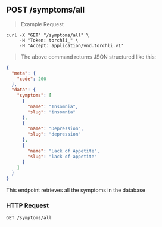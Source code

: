## POST /symptoms/all

> Example Request

```shell
curl -X "GET" "/symptoms/all" \
     -H "Token: torchli_" \
     -H "Accept: application/vnd.torchli.v1"
```

> The above command returns JSON structured like this:

```json
{
  "meta": {
    "code": 200
  },
  "data": {
    "symptoms": [
      {
        "name": "Insomnia",
        "slug": "insomnia"
      },
      {
        "name": "Depression",
        "slug": "depression"
      },
      {
        "name": "Lack of Appetite",
        "slug": "lack-of-appetite"
      }
    ]
  }
}
```

This endpoint retrieves all the symptoms in the database

### HTTP Request

`GET /symptoms/all`